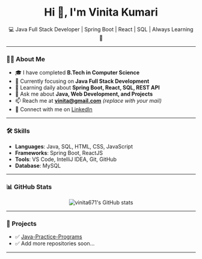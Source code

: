 <h1 align="center">Hi 👋, I'm Vinita Kumari</h1>

<p align="center">
  💻 Java Full Stack Developer | Spring Boot | React | SQL | Always Learning 🚀
</p>

---

### 👩‍💻 About Me
- 🎓 I have completed **B.Tech in Computer Science**
- 🌱 Currently focusing on **Java Full Stack Development**
- 👀 Learning daily about **Spring Boot, React, SQL, REST API**
- 💬 Ask me about **Java, Web Development, and Projects**
- 📫 Reach me at **vinita@gmail.com** *(replace with your mail)*
- 🔗 Connect with me on [LinkedIn](https://linkedin.com/in/vinita671)

---

### 🛠️ Skills
- **Languages**: Java, SQL, HTML, CSS, JavaScript
- **Frameworks**: Spring Boot, ReactJS
- **Tools**: VS Code, IntelliJ IDEA, Git, GitHub
- **Database**: MySQL

---

### 📊 GitHub Stats
<p align="center">
  <img src="https://github-readme-stats.vercel.app/api?username=vinita671&show_icons=true&theme=radical" alt="vinita671's GitHub stats" />
</p>

---

### 🚀 Projects
- ✅ [Java-Practice-Programs](https://github.com/vinita671/Java-Practice-Programs)
- ✅ Add more repositories soon...

---

